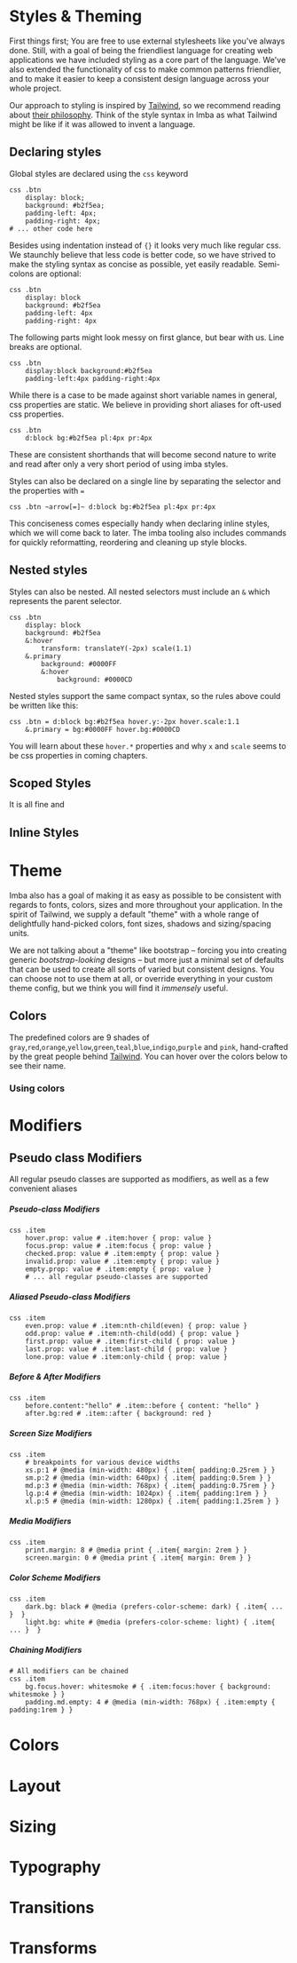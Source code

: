 # Styles & Theming

First things first; You are free to use external stylesheets like you've always done. Still, with a goal of being the friendliest language for creating web applications we have included styling as a core part of the language. We've also extended the functionality of css to make common patterns friendlier, and to make it easier to keep a consistent design language across your whole project.


Our approach to styling is inspired by [Tailwind](https://tailwindcss.com), so we recommend reading about [their philosophy](https://tailwindcss.com/docs/utility-first). Think of the style syntax in Imba as what Tailwind might be like if it was allowed to invent a language.

## Declaring styles

Global styles are declared using the `css` keyword

```imba
css .btn
    display: block;
    background: #b2f5ea;
    padding-left: 4px;
    padding-right: 4px;
# ... other code here
```
Besides using indentation instead of `{}` it looks very much like regular css. We staunchly believe that less code is better code, so we have strived to make the styling syntax as concise as possible, yet easily readable. Semi-colons are optional:

```imba
css .btn
    display: block
    background: #b2f5ea
    padding-left: 4px
    padding-right: 4px
```
The following parts might look messy on first glance, but bear with us. Line breaks are optional.

```imba
css .btn
    display:block background:#b2f5ea
    padding-left:4px padding-right:4px
```
While there is a case to be made against short variable names in general, css properties are static. We believe in providing short aliases for oft-used css properties.
```imba
css .btn
    d:block bg:#b2f5ea pl:4px pr:4px
```
These are consistent shorthands that will become second nature to write and read after only a very short period of using imba styles.

Styles can also be declared on a single line by separating the selector and the properties with `=`
```imba
css .btn ~arrow[=]~ d:block bg:#b2f5ea pl:4px pr:4px
```
This conciseness comes especially handy when declaring inline styles, which we will come back to later. The imba tooling also includes commands for quickly reformatting, reordering and cleaning up style blocks.

## Nested styles
Styles can also be nested. All nested selectors must include an `&` which represents the parent selector.
```imba
css .btn
    display: block
    background: #b2f5ea
    &:hover
        transform: translateY(-2px) scale(1.1)
    &.primary
        background: #0000FF
        &:hover
            background: #0000CD
```
Nested styles support the same compact syntax, so the rules above could be written like this:
```imba
css .btn = d:block bg:#b2f5ea hover.y:-2px hover.scale:1.1
    &.primary = bg:#0000FF hover.bg:#0000CD
```
You will learn about these `hover.*` properties and why `x` and `scale` seems to be css properties in coming chapters.

## Scoped Styles

It is all fine and

## Inline Styles

# Theme

Imba also has a goal of making it as easy as possible to be consistent with regards to fonts, colors, sizes and more throughout your application. In the spirit of Tailwind, we supply a default "theme" with a whole range of delightfully hand-picked colors, font sizes, shadows and sizing/spacing units.

We are not talking about a "theme" like bootstrap – forcing you into creating generic *bootstrap-looking* designs – but more just a minimal set of defaults that can be used to create all sorts of varied but consistent designs. You can choose not to use them at all, or override everything in your custom theme config, but we think you will find it *immensely* useful.

## Colors

The predefined colors are 9 shades of `gray`,`red`,`orange`,`yellow`,`green`,`teal`,`blue`,`indigo`,`purple` and `pink`, hand-crafted by the great people behind [Tailwind](https://tailwindcss.com). You can hover over the colors below to see their name.

<doc-colors></doc-colors>

### Using colors

# Modifiers

## Pseudo class Modifiers

All regular pseudo classes are supported as modifiers, as well as a few convenient aliases

##### Pseudo-class Modifiers
```imba
css .item
    hover.prop: value # .item:hover { prop: value }
    focus.prop: value # .item:focus { prop: value }
    checked.prop: value # .item:empty { prop: value }
    invalid.prop: value # .item:empty { prop: value }
    empty.prop: value # .item:empty { prop: value }
    # ... all regular pseudo-classes are supported
```

##### Aliased Pseudo-class Modifiers
```imba
css .item
    even.prop: value # .item:nth-child(even) { prop: value }
    odd.prop: value # .item:nth-child(odd) { prop: value }
    first.prop: value # .item:first-child { prop: value }
    last.prop: value # .item:last-child { prop: value }
    lone.prop: value # .item:only-child { prop: value }
```

##### Before & After Modifiers
```imba
css .item
    before.content:"hello" # .item::before { content: "hello" }
    after.bg:red # .item::after { background: red }
```

##### Screen Size Modifiers
```imba
css .item
    # breakpoints for various device widths
    xs.p:1 # @media (min-width: 480px) { .item{ padding:0.25rem } }
    sm.p:2 # @media (min-width: 640px) { .item{ padding:0.5rem } }
    md.p:3 # @media (min-width: 768px) { .item{ padding:0.75rem } }
    lg.p:4 # @media (min-width: 1024px) { .item{ padding:1rem } }
    xl.p:5 # @media (min-width: 1280px) { .item{ padding:1.25rem } }
```

##### Media Modifiers
```imba
css .item
    print.margin: 8 # @media print { .item{ margin: 2rem } }
    screen.margin: 0 # @media print { .item{ margin: 0rem } }
```

##### Color Scheme Modifiers
```imba
css .item
    dark.bg: black # @media (prefers-color-scheme: dark) { .item{ ... }  }
    light.bg: white # @media (prefers-color-scheme: light) { .item{ ... }  }
```

##### Chaining Modifiers
```
# All modifiers can be chained
css .item
    bg.focus.hover: whitesmoke # { .item:focus:hover { background: whitesmoke } }
    padding.md.empty: 4 # @media (min-width: 768px) { .item:empty { padding:1rem } } 
```

# Colors

# Layout

# Sizing

# Typography

# Transitions

# Transforms